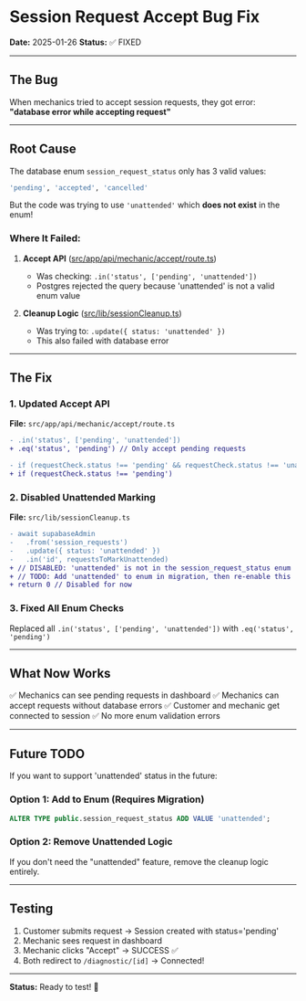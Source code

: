 # Session Request Accept Bug Fix

**Date:** 2025-01-26
**Status:** ✅ FIXED

---

## The Bug

When mechanics tried to accept session requests, they got error: **"database error while accepting request"**

---

## Root Cause

The database enum `session_request_status` only has 3 valid values:
```sql
'pending', 'accepted', 'cancelled'
```

But the code was trying to use `'unattended'` which **does not exist** in the enum!

### Where It Failed:

1. **Accept API** ([src/app/api/mechanic/accept/route.ts](src/app/api/mechanic/accept/route.ts:177))
   - Was checking: `.in('status', ['pending', 'unattended'])`
   - Postgres rejected the query because 'unattended' is not a valid enum value

2. **Cleanup Logic** ([src/lib/sessionCleanup.ts](src/lib/sessionCleanup.ts:122))
   - Was trying to: `.update({ status: 'unattended' })`
   - This also failed with database error

---

## The Fix

### 1. Updated Accept API
**File:** `src/app/api/mechanic/accept/route.ts`

```diff
- .in('status', ['pending', 'unattended'])
+ .eq('status', 'pending') // Only accept pending requests
```

```diff
- if (requestCheck.status !== 'pending' && requestCheck.status !== 'unattended')
+ if (requestCheck.status !== 'pending')
```

### 2. Disabled Unattended Marking
**File:** `src/lib/sessionCleanup.ts`

```diff
- await supabaseAdmin
-   .from('session_requests')
-   .update({ status: 'unattended' })
-   .in('id', requestsToMarkUnattended)
+ // DISABLED: 'unattended' is not in the session_request_status enum
+ // TODO: Add 'unattended' to enum in migration, then re-enable this
+ return 0 // Disabled for now
```

### 3. Fixed All Enum Checks
Replaced all `.in('status', ['pending', 'unattended'])` with `.eq('status', 'pending')`

---

## What Now Works

✅ Mechanics can see pending requests in dashboard
✅ Mechanics can accept requests without database errors
✅ Customer and mechanic get connected to session
✅ No more enum validation errors

---

## Future TODO

If you want to support 'unattended' status in the future:

### Option 1: Add to Enum (Requires Migration)
```sql
ALTER TYPE public.session_request_status ADD VALUE 'unattended';
```

### Option 2: Remove Unattended Logic
If you don't need the "unattended" feature, remove the cleanup logic entirely.

---

## Testing

1. Customer submits request → Session created with status='pending'
2. Mechanic sees request in dashboard
3. Mechanic clicks "Accept" → SUCCESS ✅
4. Both redirect to `/diagnostic/[id]` → Connected!

---

**Status:** Ready to test! 🚀

